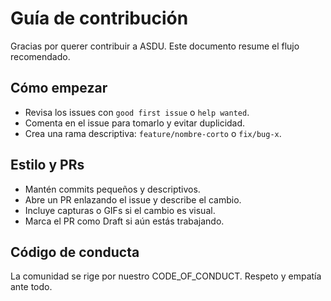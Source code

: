# Guía de contribución

Gracias por querer contribuir a ASDU. Este documento resume el flujo recomendado.

## Cómo empezar
- Revisa los issues con `good first issue` o `help wanted`.
- Comenta en el issue para tomarlo y evitar duplicidad.
- Crea una rama descriptiva: `feature/nombre-corto` o `fix/bug-x`.

## Estilo y PRs
- Mantén commits pequeños y descriptivos.
- Abre un PR enlazando el issue y describe el cambio.
- Incluye capturas o GIFs si el cambio es visual.
- Marca el PR como Draft si aún estás trabajando.

## Código de conducta
La comunidad se rige por nuestro CODE_OF_CONDUCT. Respeto y empatía ante todo.
